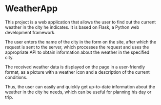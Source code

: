 # WeatherApp

This project is a web application that allows the user to find out the current weather in the city he indicates. It is based on Flask, a Python web development framework.

The user enters the name of the city in the form on the site, after which the request is sent to the server, which processes the request and uses the appropriate API to obtain information about the weather in the specified city.

The received weather data is displayed on the page in a user-friendly format, as a picture with a weather icon and a description of the current conditions.

Thus, the user can easily and quickly get up-to-date information about the weather in the city he needs, which can be useful for planning his day or trip.
